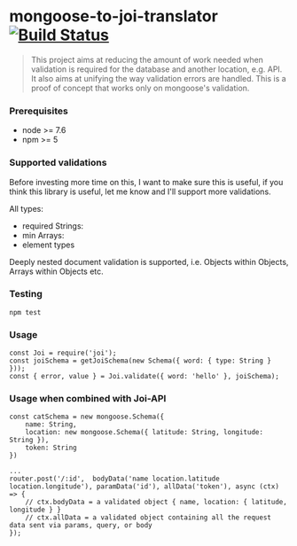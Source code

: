 # mongoose-to-joi-translator [![Build Status](https://travis-ci.com/wearereasonablepeople/mongoose-to-joi-translator.svg?token=yQTBKvDF8NXw5WvCpzqf&branch=master)](https://travis-ci.com/wearereasonablepeople/mongoose-to-joi-translator)

> This project aims at reducing the amount of work needed when validation is required for the database and another location, e.g. API. It also aims at unifying the way validation errors are handled. This is a proof of concept that works only on mongoose's validation.

### Prerequisites
 - node >= 7.6
 - npm >= 5

### Supported validations
Before investing more time on this, I want to make sure this is useful, if you think this library is useful, let me know and I'll support more validations.

All types:
- required
Strings:
- min
Arrays:
- element types

Deeply nested document validation is supported, i.e. Objects within Objects, Arrays within Objects etc.

### Testing

```
npm test
```

### Usage
```
const Joi = require('joi');
const joiSchema = getJoiSchema(new Schema({ word: { type: String } }));
const { error, value } = Joi.validate({ word: 'hello' }, joiSchema);
```

### Usage when combined with Joi-API

```
const catSchema = new mongoose.Schema({
    name: String,
    location: new mongoose.Schema({ latitude: String, longitude: String }),
    token: String
})

...
router.post('/:id',  bodyData('name location.latitude location.longitude'), paramData('id'), allData('token'), async (ctx) => {
    // ctx.bodyData = a validated object { name, location: { latitude, longitude } }
    // ctx.allData = a validated object containing all the request data sent via params, query, or body
});
```